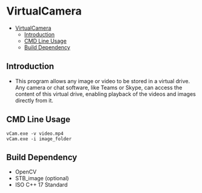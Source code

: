 # VirtualCamera

- [VirtualCamera](#virtualcamera)
  - [Introduction](#introduction)
  - [CMD Line Usage](#cmd-line-usage)
  - [Build Dependency](#build-dependency)

## Introduction
-   This program allows any image or video to be stored in a virtual drive. Any camera or chat software, like Teams or Skype, can access the content of this virtual drive, enabling playback of the videos and images directly from it.

## CMD Line Usage
```
vCam.exe -v video.mp4
vCam.exe -i image_folder
```

## Build Dependency
- OpenCV
- STB_image (optional)
- ISO C++ 17 Standard
